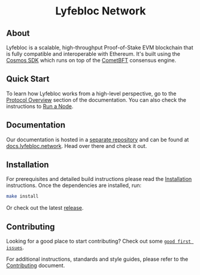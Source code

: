 <!--
parent:
  order: false
-->

<div align="center">
  <h1> Lyfebloc Network</h1>
</div>


## About

Lyfebloc is a scalable, high-throughput Proof-of-Stake EVM blockchain
that is fully compatible and interoperable with Ethereum.
It's built using the [Cosmos SDK](https://github.com/cosmos/cosmos-sdk/)
which runs on top of the [CometBFT](https://github.com/cometbft/cometbft) consensus engine.

## Quick Start

To learn how Lyfebloc works from a high-level perspective,
go to the [Protocol Overview](https://docs.lyfebloc.network/protocol) section of the documentation.
You can also check the instructions to [Run a Node](https://docs.lyfebloc.network/protocol/lyfebloc-cli#run-an-lyfebloc-node).

## Documentation

Our documentation is hosted in a [separate repository](https://github.com/lyfebloc/docs) and can be found at [docs.lyfebloc.network](https://docs.lyfebloc.network).
Head over there and check it out.

## Installation

For prerequisites and detailed build instructions
please read the [Installation](https://docs.lyfebloc.network/protocol/lyfebloc-cli) instructions.
Once the dependencies are installed, run:

```bash
make install
```

Or check out the latest [release](https://github.com/lyfeblocnetwork/lyfebloc/releases).



## Contributing

Looking for a good place to start contributing?
Check out some
[`good first issues`](https://github.com/lyfeblocnetwork/lyfebloc/issues?q=is%3Aopen+is%3Aissue+label%3A%22good+first+issue%22).

For additional instructions, standards and style guides, please refer to the [Contributing](./CONTRIBUTING.md) document.
